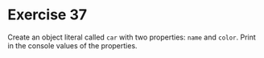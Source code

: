 # Exercise 37

Create an object literal called `car` with two properties: `name` and `color`. Print in the console values of the properties.
